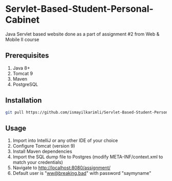 # Servlet-Based-Student-Personal-Cabinet

Java Servlet based website done as a part of assignment #2 from Web & Mobile II course

## Prerequisites
1. Java 8+
2. Tomcat 9
3. Maven
4. PostgreSQL

## Installation

```bash
git pull https://github.com/ismayilkarimli/Servlet-Based-Student-Personal-Cabinet.git
```

## Usage

1. Import into IntelliJ or any other IDE of your choice
2. Configure Tomcat (version 9)
3. Install Maven dependencies
4. Import the SQL dump file to Postgres (modify META-INF/context.xml to match your credentials)
5. Navigate to [http://localhost:8080/assignment/](http://localhost:8080/assignment/)
6. Default user is "ww@breaking.bad" with password "saymyname"
